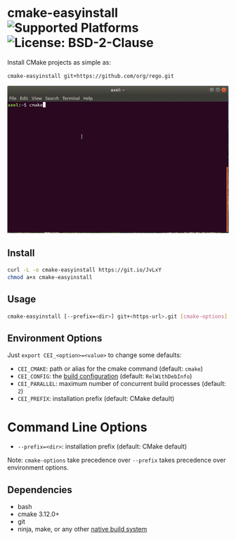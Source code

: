 # cmake-easyinstall ![Supported Platforms](https://img.shields.io/badge/platforms-linux%20|%20osx-blue.svg) ![License: BSD-2-Clause](https://img.shields.io/github/license/ax3l/cmake-easyinstall)

Install CMake projects as simple as:
```sh
cmake-easyinstall git+https://github.com/org/rego.git
```

![cmake-easyinstall demo](cmake_easyinstall_opt.gif)

## Install

```sh
curl -L -o cmake-easyinstall https://git.io/JvLxY
chmod a+x cmake-easyinstall
```

## Usage

```sh
cmake-easyinstall [--prefix=<dir>] git+<https-url>.git [cmake-options]
```

## Environment Options

Just `export CEI_<option>=<value>` to change some defaults:

- `CEI_CMAKE`: path or alias for the cmake command (default: `cmake`)
- `CEI_CONFIG`: the [build configuration](https://cmake.org/cmake/help/v3.16/manual/cmake.1.html#build-tool-mode) (default: `RelWithDebInfo`)
- `CEI_PARALLEL`: maximum number of concurrent build processes (default: `2`)
- `CEI_PREFIX`: installation prefix (default: CMake default)

# Command Line Options

- `--prefix=<dir>`: installation prefix (default: CMake default)

Note: `cmake-options` take precedence over `--prefix` takes precedence over environment options.

## Dependencies

- bash
- cmake 3.12.0+
- git
- ninja, make, or any other [native build system](https://cmake.org/cmake/help/v3.16/manual/cmake-generators.7.html)
